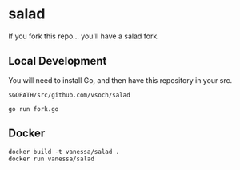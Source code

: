 # salad
If you fork this repo... you'll have a salad fork.


## Local Development
You will need to install Go, and then have this repository in your src.

`$GOPATH/src/github.com/vsoch/salad`

```
go run fork.go
```

## Docker

```
docker build -t vanessa/salad .
docker run vanessa/salad
```
